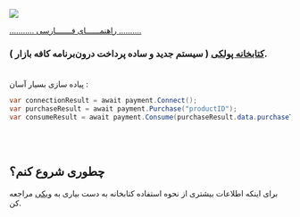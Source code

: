 <img src="https://github.com/manjav/PoolakeyUnitySdk/blob/main/images/Poolakey-unity.jpg?raw=true"/><br/>

[........... راهنمــــــای فـــــــارسی ..........](https://github.com/manjav/PoolakeyUnitySdk/blob/main/README_FA.md)


### [کتابخانه پولکی](https://github.com/cafebazaar/Poolakey) ( سیستم جدید و ساده پرداخت درون‌برنامه کافه بازار ).<br/><br/>

پیاده سازی بسیار آسان :

```c#
var connectionResult = await payment.Connect();
var purchaseResult = await payment.Purchase("productID");
var consumeResult = await payment.Consume(purchaseResult.data.purchaseToken);
```
<br/><br/>
## چطوری شروع کنم؟
برای اینکه اطلاعات بیشتری از نحوه استفاده کتابخانه به دست بیاری به [ویکی](https://github.com/manjav/PoolakeyUnitySdk/wiki) مراجعه کن.
